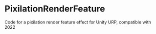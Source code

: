 # PixilationRenderFeature
Code for a pixilation render feature effect for Unity URP, compatible with 2022
